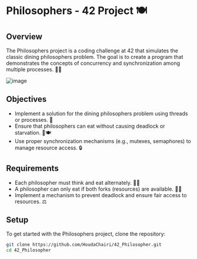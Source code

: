 # Philosophers - 42 Project  🍽️

## Overview

The Philosophers project is a coding challenge at 42 that simulates the classic dining philosophers problem. The goal is to create a program that demonstrates the concepts of concurrency and synchronization among multiple processes. 🧠✨

![image](https://github.com/user-attachments/assets/92172539-f2f5-45ff-9a54-4d3179804c72)

## Objectives

- Implement a solution for the dining philosophers problem using threads or processes. 🔄
- Ensure that philosophers can eat without causing deadlock or starvation. 🚫🍽️
- Use proper synchronization mechanisms (e.g., mutexes, semaphores) to manage resource access. 🔒

## Requirements

- Each philosopher must think and eat alternately. 💭🍴
- A philosopher can only eat if both forks (resources) are available. 🍴🍴
- Implement a mechanism to prevent deadlock and ensure fair access to resources. ⚖️

## Setup

To get started with the Philosophers project, clone the repository:

```bash
git clone https://github.com/HoudaChairi/42_Philosopher.git
cd 42_Philosopher
```
